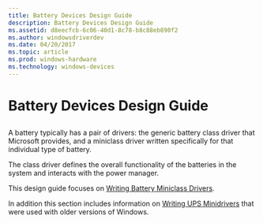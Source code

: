 ```yaml
---
title: Battery Devices Design Guide
description: Battery Devices Design Guide
ms.assetid: d8eecfcb-6c06-40d1-8c78-b8c88eb890f2
ms.author: windowsdriverdev
ms.date: 04/20/2017
ms.topic: article
ms.prod: windows-hardware
ms.technology: windows-devices
---
```


# Battery Devices Design Guide


## <span id="ddk_design_guide_battery_devices_dg"></span><span id="DDK_DESIGN_GUIDE_BATTERY_DEVICES_DG"></span>


A battery typically has a pair of drivers: the generic battery class driver that Microsoft provides, and a miniclass driver written specifically for that individual type of battery.

The class driver defines the overall functionality of the batteries in the system and interacts with the power manager.

This design guide focuses on [Writing Battery Miniclass Drivers](writing-battery-miniclass-drivers.md).

In addition this section includes information on [Writing UPS Minidrivers](writing-ups-minidrivers.md) that were used with older versions of Windows.

 

 




